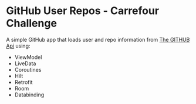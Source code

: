 # GitHub User Repos - Carrefour Challenge

A simple GitHub app that loads user and repo information from [The GITHUB Api](https://api.github.com/) using:  
 * ViewModel
 * LiveData
 * Coroutines
 * Hilt
 * Retrofit
 * Room
 * Databinding
